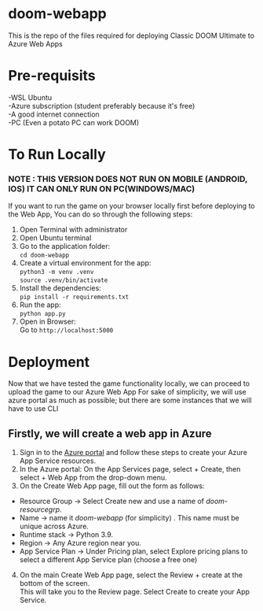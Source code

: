 # doom-webapp
This is the repo of the files required for deploying Classic DOOM Ultimate to Azure Web Apps

# Pre-requisits 
-WSL Ubuntu <br>
-Azure subscription (student preferably because it's free)<br>
-A good internet connection <br>
-PC (Even a potato PC can work DOOM) <br>

# To Run Locally
### NOTE : THIS VERSION DOES NOT RUN ON MOBILE (ANDROID, IOS) IT CAN ONLY RUN ON PC(WINDOWS/MAC) 
If you want to run the game on your browser locally first before deploying to the Web App, You can do so through the following steps:

1) Open Terminal with administrator
2) Open Ubuntu terminal
3) Go to the application folder: <br>
      ` cd doom-webapp `
4) Create a virtual environment for the app:<br>
      `python3 -m venv .venv ` <br>
      ` source .venv/bin/activate `
5) Install the dependencies:<br>
      `pip install -r requirements.txt`
6) Run the app:<br>
      ` python app.py `
7) Open in Browser:<br>
   Go to ` http://localhost:5000 `

# Deployment 
Now that we have tested the game functionality locally, we can proceed to upload the game to our Azure Web App
For sake of simplicity, we will use azure portal as much as possible; but there are some instances that we will have to use CLI 

## Firstly, we will create a web app in Azure
1) Sign in to the [Azure portal](https://portal.azure.com/) and follow these steps to create your Azure App Service resources.
2) In the Azure portal:
         On the App Services page, select + Create, then select + Web App from the drop-down menu.
3) On the Create Web App page, fill out the form as follows:  
- Resource Group → Select Create new and use a name of *doom-resourcegrp*.  
- Name → name it *doom-webapp* (for simplicity) . This name must be unique across Azure.  
- Runtime stack → Python 3.9.  
- Region → Any Azure region near you.  
- App Service Plan → Under Pricing plan, select Explore pricing plans to select a different App Service plan (choose a free one)  

4) On the main Create Web App page, select the Review + create at the bottom of the screen.  
   This will take you to the Review page. Select Create to create your App Service.


